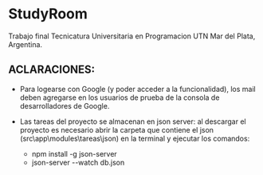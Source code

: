 # StudyRoom

Trabajo final
Tecnicatura Universitaria en Programacion
UTN Mar del Plata, Argentina.

## ACLARACIONES:

- Para logearse con Google (y poder acceder a la funcionalidad), los mail deben agregarse en los usuarios de prueba de la consola de desarrolladores de Google. 

- Las tareas del proyecto se almacenan en json server: al descargar el proyecto es necesario abrir la carpeta que contiene el json (src\app\modules\tareas\json) en la terminal y ejecutar los comandos: 
	- npm install -g json-server
	- json-server --watch db.json